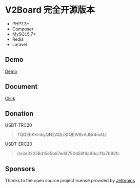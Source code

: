 # **V2Board 完全开源版本**

- PHP7.3+
- Composer
- MySQL5.7+
- Redis
- Laravel

## Demo
[Demo](https://www.xflash.cc)

## Document
[Click](https://github.com/xflash-panda/v2board/wiki/%E5%AE%89%E8%A3%85)

## Donation
USDT-TRC20
> TQQEbKVinkyQNZAQLiSfQEW8xAJBr4mALt

USDT-ERC20
> 0x3e32258d15e5b87ed4750d58f9a96ccf1a7b82fc

## Sponsors
Thanks to the open source project license provided by [Jetbrains](https://www.jetbrains.com/)





